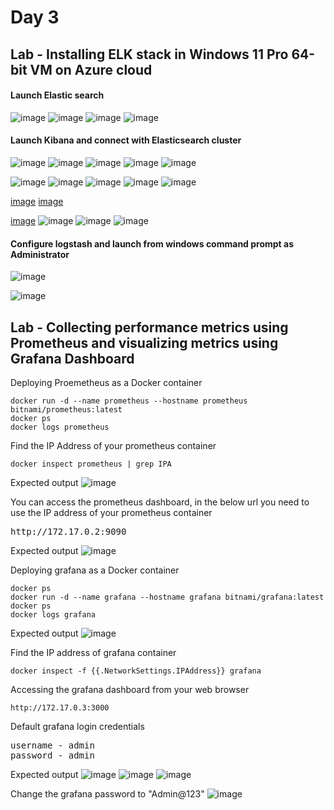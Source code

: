 # Day 3

## Lab - Installing ELK stack in Windows 11 Pro 64-bit VM on Azure cloud
#### Launch Elastic search
![image](https://github.com/user-attachments/assets/4365bb19-93c2-4496-9a78-368d8acbd984)
![image](https://github.com/user-attachments/assets/f45f3427-153b-4502-b348-03027ccf8396)
![image](https://github.com/user-attachments/assets/f25e4eba-59e8-446f-9bb3-7255031c4195)
![image](https://github.com/user-attachments/assets/84becbdc-aa2a-42a3-9bd3-217341cae8e4)

#### Launch Kibana and connect with Elasticsearch cluster
![image](https://github.com/user-attachments/assets/866bdc08-2cfe-4751-8507-09288ba06aee)
![image](https://github.com/user-attachments/assets/1dcaef2a-0408-47a3-9454-918c337245c3)
![image](https://github.com/user-attachments/assets/912b1e07-fa69-4138-8a20-1154993f9b4c)
![image](https://github.com/user-attachments/assets/5ed40b68-5dd5-42e9-802f-65e1813cdffb)
![image](https://github.com/user-attachments/assets/9137972e-3a83-4121-a392-651b6da3d7a5)

![image](https://github.com/user-attachments/assets/4b53c85c-fa4c-4c17-a44e-dea25a596660)
![image](https://github.com/user-attachments/assets/f10f85d9-ca23-416d-a0d2-050ae62adb24)
![image](https://github.com/user-attachments/assets/55e772d1-f8b4-46ed-a933-766894ff0190)
![image](https://github.com/user-attachments/assets/fd0af8f8-7558-4499-a526-73b4c0805531)
![image](https://github.com/user-attachments/assets/a964561f-29cf-41a6-b39e-6db97672df23)

[image](https://github.com/user-attachments/assets/24e6484a-db61-4392-b1d8-33eed4aa7e39)
[image](https://github.com/user-attachments/assets/d95b31d5-be87-4fc4-935d-2a0b29bd7e60)

[image](https://github.com/user-attachments/assets/76530417-b07c-47ca-9531-dccb7d16a8c7)
![image](https://github.com/user-attachments/assets/f7385f6c-df86-4a77-b260-5d11126763b0)
![image](https://github.com/user-attachments/assets/92c0d751-fe29-4b33-be60-35b0cdd5e6ba)
![image](https://github.com/user-attachments/assets/19396b21-0c58-4df8-9499-07f19f78aae7)

#### Configure logstash and launch from windows command prompt as Administrator
![image](https://github.com/user-attachments/assets/c6179dfc-a289-487e-af5a-f85f6597f589)

![image](https://github.com/user-attachments/assets/4323905a-ff1b-4f17-a453-fe6b59bfeecf)

## Lab - Collecting performance metrics using Prometheus and visualizing metrics using Grafana Dashboard

Deploying Proemetheus as a Docker container
```
docker run -d --name prometheus --hostname prometheus bitnami/prometheus:latest
docker ps
docker logs prometheus
```

Find the IP Address of your prometheus container
```
docker inspect prometheus | grep IPA
```
Expected output
![image](https://github.com/user-attachments/assets/835682a7-e2a0-463d-bd83-81176bae4e42)


You can access the prometheus dashboard, in the below url you need to use the IP address of your prometheus container
<pre>
http://172.17.0.2:9090  
</pre>

Expected output
![image](https://github.com/user-attachments/assets/df80f7cc-43ed-4024-b21c-c61e9a3a32bb)

Deploying grafana as a Docker container
```
docker ps
docker run -d --name grafana --hostname grafana bitnami/grafana:latest
docker ps
docker logs grafana
```

Expected output
![image](https://github.com/user-attachments/assets/de718f29-cc09-464a-9ae8-a24481033a18)

Find the IP address of grafana container
```
docker inspect -f {{.NetworkSettings.IPAddress}} grafana
```

Accessing the grafana dashboard from your web browser
```
http://172.17.0.3:3000
```
Default grafana login credentials
<pre>
username - admin
password - admin
</pre>

Expected output
![image](https://github.com/user-attachments/assets/0486fcc4-aab3-4d94-93de-193b600f0b3d)
![image](https://github.com/user-attachments/assets/5d141d12-f44e-48d3-b709-2e3b4ed42d50)
![image](https://github.com/user-attachments/assets/832f3117-cb59-4ac3-b3e6-cb72be18f465)

Change the grafana password to "Admin@123"
![image](https://github.com/user-attachments/assets/53b64a96-3d89-4772-8c50-f2e1f02d261b)
